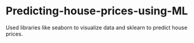 # Predicting-house-prices-using-ML
Used libraries like seaborn to visualize data and sklearn to predict house prices.
